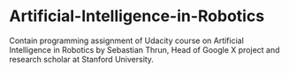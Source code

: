 # Artificial-Intelligence-in-Robotics
Contain programming assignment of Udacity course on Artificial Intelligence in Robotics by Sebastian Thrun, Head of Google X project 
and research scholar at Stanford University.
